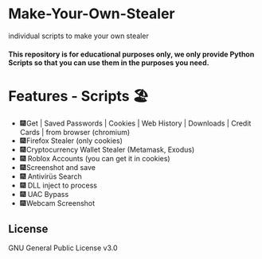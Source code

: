 # Make-Your-Own-Stealer
individual scripts to make your own stealer

#### This repository is for educational purposes only, we only provide Python Scripts so that you can use them in the purposes you need.
# Features - Scripts 🏖️
- 🎆 Get | Saved Passwords | Cookies | Web History | Downloads | Credit Cards | from browser (chromium)
- 🎆 Firefox Stealer (only cookies)
- 🎆 Cryptocurrency Wallet Stealer (Metamask, Exodus)
- 🎆 Roblox Accounts (you can get it in cookies)
- 🎆 Screenshot and save
- 🎆 Antivirüs Search
- 🎆 DLL inject to process
- 🎆 UAC Bypass
- 🎆 Webcam Screenshot

## License

GNU General Public License v3.0
